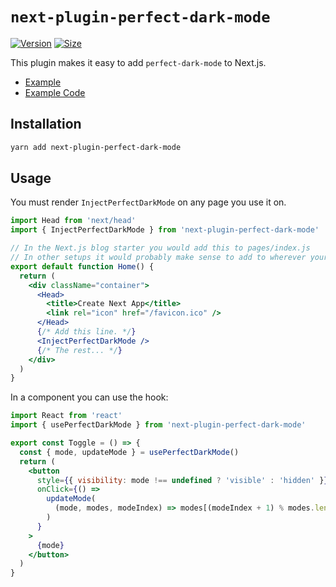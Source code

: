 # `next-plugin-perfect-dark-mode`

[![Version][version-badge]][package]
[![Size][size-badge]][size]

[package]: https://www.npmjs.com/package/next-plugin-perfect-dark-mode
[version-badge]: https://img.shields.io/npm/v/next-plugin-perfect-dark-mode.svg
[size]: https://bundlephobia.com/result?p=next-plugin-perfect-dark-mode
[size-badge]: https://img.shields.io/bundlephobia/minzip/next-plugin-perfect-dark-mode?label=size

This plugin makes it easy to add `perfect-dark-mode` to Next.js.

- [Example](https://perfect-dark-mode-next.netlify.app/)
- [Example Code](https://github.com/DylanVann/perfect-dark-mode/tree/main/examples/nextjs-blog)

## Installation

```bash
yarn add next-plugin-perfect-dark-mode
```

## Usage

You must render `InjectPerfectDarkMode` on any page you use it on.

```jsx
import Head from 'next/head'
import { InjectPerfectDarkMode } from 'next-plugin-perfect-dark-mode'

// In the Next.js blog starter you would add this to pages/index.js
// In other setups it would probably make sense to add to wherever your SEO component is.
export default function Home() {
  return (
    <div className="container">
      <Head>
        <title>Create Next App</title>
        <link rel="icon" href="/favicon.ico" />
      </Head>
      {/* Add this line. */}
      <InjectPerfectDarkMode />
      {/* The rest... */}
    </div>
  )
}
```

In a component you can use the hook:

```jsx
import React from 'react'
import { usePerfectDarkMode } from 'next-plugin-perfect-dark-mode'

export const Toggle = () => {
  const { mode, updateMode } = usePerfectDarkMode()
  return (
    <button
      style={{ visibility: mode !== undefined ? 'visible' : 'hidden' }}
      onClick={() =>
        updateMode(
          (mode, modes, modeIndex) => modes[(modeIndex + 1) % modes.length],
        )
      }
    >
      {mode}
    </button>
  )
}
```
